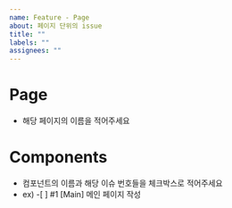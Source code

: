 ```yaml
---
name: Feature - Page
about: 페이지 단위의 issue
title: ""
labels: ""
assignees: ""
---
```


# Page

- 해당 페이지의 이름을 적어주세요

# Components

- 컴포넌트의 이름과 해당 이슈 번호들을 체크박스로 적어주세요
- ex) -[ ] #1 [Main] 메인 페이지 작성
